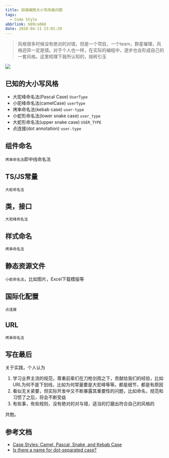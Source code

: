 ```yaml
---
title: 前端编程大小写风格问题
tags:
  - Code Style
abbrlink: b89ca068
date: 2020-04-11 23:01:29
---
```

> 风格很多时候没有绝对的对错，但是一个项目，一个team，群星璀璨，风格迥异一定是错。对于个人也一样，在实际的编程中，逐步也会形成自己的一套风格。这里梳理下我所认知的，抛砖引玉

![](http://static.1991421.cn/2020/2020-04-11-230805.png)

## 已知的大小写风格

- 大驼峰命名法(Pascal Case) `UserType`
- 小驼峰命名法(camelCase) `userType`
- 烤串命名法(kebab case) `user-type`
- 小蛇形命名法(lower snake case) `user_type`
- 大蛇形命名法(upper snake case) `USER_TYPE`
- 点连接(dot annotation) `user.type`

## 组件命名
`烤串命名法`即中线命名法

## TS/JS常量
`大蛇命名法`

## 类，接口
`大驼峰命名法`

## 样式命名
`烤串命名法`

## 静态资源文件
`小蛇命名法`，比如图片，Excel下载模版等

## 国际化配置
`点连接`

## URL
`烤串命名法`


## 写在最后
关于实践，个人认为

1. 学习业界主流的规范，尊重前辈们在刀枪剑雨之下，贡献给我们的经验，比如URL为何不是下划线，比如为何常量要是大驼峰等等。都是细节，都是有原因
2. 看似无关紧要，但实际开发中又不断暴露其重要性的问题，比如命名，规范和习惯了之后，将会不断受益
3. 有些事，有些规则，没有绝对的对与错，适当的打磨出符合自己的风格的

共勉。

## 参考文档

- [Case Styles: Camel, Pascal, Snake, and Kebab Case](https://medium.com/better-programming/string-case-styles-camel-pascal-snake-and-kebab-case-981407998841)
- [Is there a name for dot-separated case?](https://stackoverflow.com/questions/49263762/is-there-a-name-for-dot-separated-case)
